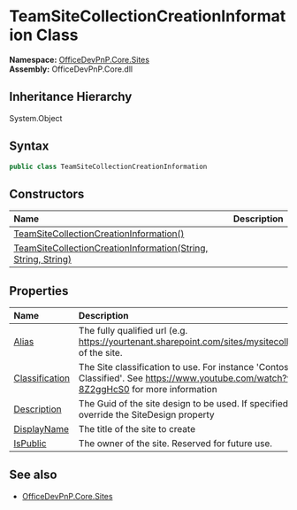 # TeamSiteCollectionCreationInformation Class
  

**Namespace:** [OfficeDevPnP.Core.Sites](OfficeDevPnP.Core.Sites.md)  
**Assembly:** OfficeDevPnP.Core.dll  
## Inheritance Hierarchy
System.Object  
## Syntax
```C#
public class TeamSiteCollectionCreationInformation
```
## Constructors
|**Name**|**Description**|
|:-----|:-----|
| [TeamSiteCollectionCreationInformation()](OfficeDevPnP.Core.Sites.TeamSiteCollectionCreationInformation.ctor1.md) |  
| [TeamSiteCollectionCreationInformation(String, String, String)](OfficeDevPnP.Core.Sites.TeamSiteCollectionCreationInformation.ctor2.md) |  
## Properties
|**Name**|**Description**|
|:-----|:-----|
| [Alias](OfficeDevPnP.Core.Sites.TeamSiteCollectionCreationInformation.Alias.md) | The fully qualified url (e.g. https://yourtenant.sharepoint.com/sites/mysitecollection) of the site.
| [Classification](OfficeDevPnP.Core.Sites.TeamSiteCollectionCreationInformation.Classification.md) | The Site classification to use. For instance 'Contoso Classified'. See https://www.youtube.com/watch?v=E-8Z2ggHcS0 for more information
| [Description](OfficeDevPnP.Core.Sites.TeamSiteCollectionCreationInformation.Description.md) | The Guid of the site design to be used. If specified will override the SiteDesign property
| [DisplayName](OfficeDevPnP.Core.Sites.TeamSiteCollectionCreationInformation.DisplayName.md) | The title of the site to create
| [IsPublic](OfficeDevPnP.Core.Sites.TeamSiteCollectionCreationInformation.IsPublic.md) | The owner of the site. Reserved for future use.
## See also
- [OfficeDevPnP.Core.Sites](OfficeDevPnP.Core.Sites.md)
